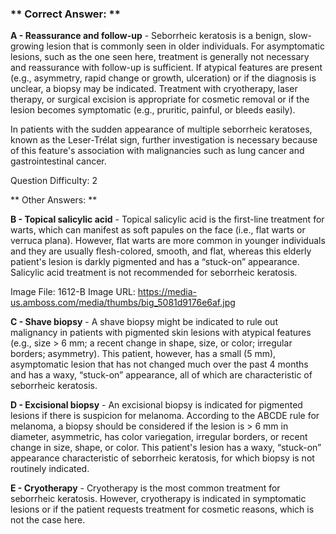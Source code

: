 ### ** Correct Answer: **

**A - Reassurance and follow-up** - Seborrheic keratosis is a benign, slow-growing lesion that is commonly seen in older individuals. For asymptomatic lesions, such as the one seen here, treatment is generally not necessary and reassurance with follow-up is sufficient. If atypical features are present (e.g., asymmetry, rapid change or growth, ulceration) or if the diagnosis is unclear, a biopsy may be indicated. Treatment with cryotherapy, laser therapy, or surgical excision is appropriate for cosmetic removal or if the lesion becomes symptomatic (e.g., pruritic, painful, or bleeds easily).

In patients with the sudden appearance of multiple seborrheic keratoses, known as the Leser-Trélat sign, further investigation is necessary because of this feature's association with malignancies such as lung cancer and gastrointestinal cancer.

Question Difficulty: 2

** Other Answers: **

**B - Topical salicylic acid** - Topical salicylic acid is the first-line treatment for warts, which can manifest as soft papules on the face (i.e., flat warts or verruca plana). However, flat warts are more common in younger individuals and they are usually flesh-colored, smooth, and flat, whereas this elderly patient's lesion is darkly pigmented and has a “stuck-on” appearance. Salicylic acid treatment is not recommended for seborrheic keratosis.

Image File: 1612-B
Image URL: https://media-us.amboss.com/media/thumbs/big_5081d9176e6af.jpg

**C - Shave biopsy** - A shave biopsy might be indicated to rule out malignancy in patients with pigmented skin lesions with atypical features (e.g., size > 6 mm; a recent change in shape, size, or color; irregular borders; asymmetry). This patient, however, has a small (5 mm), asymptomatic lesion that has not changed much over the past 4 months and has a waxy, “stuck-on” appearance, all of which are characteristic of seborrheic keratosis.

**D - Excisional biopsy** - An excisional biopsy is indicated for pigmented lesions if there is suspicion for melanoma. According to the ABCDE rule for melanoma, a biopsy should be considered if the lesion is > 6 mm in diameter, asymmetric, has color variegation, irregular borders, or recent change in size, shape, or color. This patient's lesion has a waxy, “stuck-on” appearance characteristic of seborrheic keratosis, for which biopsy is not routinely indicated.

**E - Cryotherapy** - Cryotherapy is the most common treatment for seborrheic keratosis. However, cryotherapy is indicated in symptomatic lesions or if the patient requests treatment for cosmetic reasons, which is not the case here.

